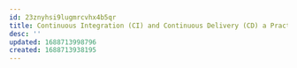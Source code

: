 ```yaml
---
id: 23znyhsi9lugmrcvhx4b5qr
title: Continuous Integration (CI) and Continuous Delivery (CD) a Practical Guide to Designing and Developing Pipelines
desc: ''
updated: 1688713998796
created: 1688713938195
---
```

